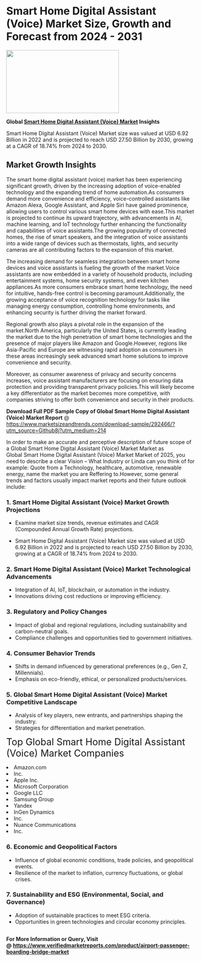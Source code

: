<H1>Smart Home Digital Assistant (Voice) Market Size, Growth and Forecast from 2024 - 2031</H1><img class="aligncenter size-medium wp-image-584254" src="https://thirdeyenews.in/wp-content/uploads/2024/09/Global-Market-Research-300x168.jpeg" alt="" width="300" height="168" /><p><strong>Global&nbsp;<a href="https://www.marketsizeandtrends.com/download-sample/292466/?utm_source=Github8j?utm_medium=214">Smart Home Digital Assistant (Voice) Market</a> Insights</strong></p><p>Smart Home Digital Assistant (Voice) Market size was valued at USD 6.92 Billion in 2022 and is projected to reach USD 27.50 Billion by 2030, growing at a CAGR of 18.74% from 2024 to 2030.</p><p><h2>Market Growth Insights</h2> <p>The smart home digital assistant (voice) market has been experiencing significant growth, driven by the increasing adoption of voice-enabled technology and the expanding trend of home automation.As consumers demand more convenience and efficiency, voice-controlled assistants like Amazon Alexa, Google Assistant, and Apple Siri have gained prominence, allowing users to control various smart home devices with ease.This market is projected to continue its upward trajectory, with advancements in AI, machine learning, and IoT technology further enhancing the functionality and capabilities of voice assistants.The growing popularity of connected homes, the rise of smart speakers, and the integration of voice assistants into a wide range of devices such as thermostats, lights, and security cameras are all contributing factors to the expansion of this market.</p> <p>The increasing demand for seamless integration between smart home devices and voice assistants is fueling the growth of the market.Voice assistants are now embedded in a variety of household products, including entertainment systems, home security systems, and even kitchen appliances.As more consumers embrace smart home technology, the need for intuitive, hands-free control is becoming paramount.Additionally, the growing acceptance of voice recognition technology for tasks like managing energy consumption, controlling home environments, and enhancing security is further driving the market forward.</p> <p>Regional growth also plays a pivotal role in the expansion of the market.North America, particularly the United States, is currently leading the market due to the high penetration of smart home technologies and the presence of major players like Amazon and Google.However, regions like Asia-Pacific and Europe are witnessing rapid adoption as consumers in these areas increasingly seek advanced smart home solutions to improve convenience and security.</p> <p>Moreover, as consumer awareness of privacy and security concerns increases, voice assistant manufacturers are focusing on ensuring data protection and providing transparent privacy policies.This will likely become a key differentiator as the market becomes more competitive, with companies striving to offer both convenience and security in their products.</p> <p><span class=""><strong>Download Full PDF Sample Copy of Global Smart Home Digital Assistant (Voice) Market Report</strong> @ <a href="https://www.marketsizeandtrends.com/download-sample/292466/?utm_source=Github8j?utm_medium=214" target="_blank">https://www.marketsizeandtrends.com/download-sample/292466/?utm_source=Github8j?utm_medium=214</a></span></p><p>In order to make an accurate and perceptive description of future scope of a Global&nbsp;Smart Home Digital Assistant (Voice) Market Market as Global&nbsp;Smart Home Digital Assistant (Voice) Market Market of 2025, you need to describe a clear Vision &ndash; What Industry or Linda can you think of for example: Quote from a Technology, healthcare, automotive, renewable energy, name the market you are Reffering to.However, some general trends and factors usually impact market reports and their future outlook include:</p><h3>1.&nbsp;<strong>Smart Home Digital Assistant (Voice) Market Growth Projections</strong></h3><ul><li>Examine market size trends, revenue estimates and CAGR (Compounded Annual Growth Rate) projections.</li><li><p>Smart Home Digital Assistant (Voice) Market size was valued at USD 6.92 Billion in 2022 and is projected to reach USD 27.50 Billion by 2030, growing at a CAGR of 18.74% from 2024 to 2030.</p></li></ul><h3>2.&nbsp;<strong>Smart Home Digital Assistant (Voice) Market Technological Advancements</strong></h3><ul><li>Integration of AI, IoT, blockchain, or automation in the industry.</li><li>Innovations driving cost reductions or improving efficiency.</li></ul><h3>3.&nbsp;<strong>Regulatory and Policy Changes</strong></h3><ul><li>Impact of global and regional regulations, including sustainability and carbon-neutral goals.</li><li>Compliance challenges and opportunities tied to government initiatives.</li></ul><h3>4.&nbsp;<strong>Consumer Behavior Trends</strong></h3><ul><li>Shifts in demand influenced by generational preferences (e.g., Gen Z, Millennials).</li><li>Emphasis on eco-friendly, ethical, or personalized products/services.</li></ul><h3>5.&nbsp;<strong>Global Smart Home Digital Assistant (Voice) Market Competitive Landscape</strong></h3><ul><li>Analysis of key players, new entrants, and partnerships shaping the industry.</li><li>Strategies for differentiation and market penetration.</li></ul><p data-pm-slice="1 1 []"><span style="color: inherit; font-family: inherit; font-size: 25px;">Top Global Smart Home Digital Assistant (Voice) Market Companies</span></p><div class="" data-test-id=""><p><li>Amazon.com</li><li> Inc.</li><li> Apple Inc.</li><li> Microsoft Corporation</li><li> Google LLC</li><li> Samsung Group</li><li> Yandex</li><li> InGen Dynamics</li><li> Inc.</li><li> Nuance Communications</li><li> Inc.</li></p></div><h3>6.&nbsp;<strong>Economic and Geopolitical Factors</strong></h3><ul><li>Influence of global economic conditions, trade policies, and geopolitical events.</li><li>Resilience of the market to inflation, currency fluctuations, or global crises.</li></ul><h3>7.&nbsp;<strong>Sustainability and ESG (Environmental, Social, and Governance)</strong></h3><ul><li>Adoption of sustainable practices to meet ESG criteria.</li><li>Opportunities in green technologies and circular economy principles.</li></ul><h2><strong style="font-size: 14px;">For More Information or Query, Visit @&nbsp;</strong><a style="background-color: #ffffff; font-size: 14px;" href="https://www.marketsizeandtrends.com/report/smart-home-digital-assistant-voice-market/" target="_blank">https://www.verifiedmarketreports.com/product/airport-passenger-boarding-bridge-market</a></h2>